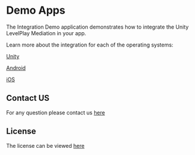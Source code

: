 # Demo Apps  

The Integration Demo application demonstrates how to integrate the Unity LevelPlay Mediation in your app.


Learn more about the integration for each of the operating systems:

[Unity](https://developers.is.com/developer-docs/unity/)

[Android](https://developers.is.com/developer-docs/android/)

[iOS](https://developers.is.com/developer-docs/ios/)


## Contact US 
For any question please contact us [here](https://ironsrc.formtitan.com/knowledge-center#/)


## License
The license can be viewed [here](https://github.com/ironsource-mobile/Mediation-Demo-Apps/blob/master/LICENSE)

